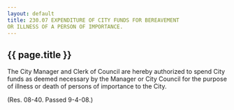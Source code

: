 ```yaml
---
layout: default 
title: 230.07 EXPENDITURE OF CITY FUNDS FOR BEREAVEMENT
OR ILLNESS OF A PERSON OF IMPORTANCE.
---
```


{{ page.title }}
----------------

The City Manager and Clerk of Council are hereby authorized to spend
City funds as deemed necessary by the Manager or City Council for the
purpose of illness or death of persons of importance to the City.

(Res. 08-40. Passed 9-4-08.)
